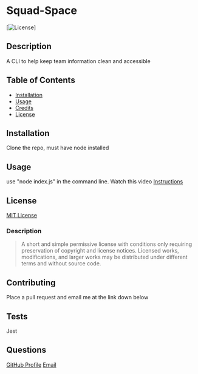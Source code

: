 
  # Squad-Space

  [![License](https://img.shields.io/badge/license-MIT-green)]

  ## Description
  A CLI to help keep team information clean and accessible

  ## Table of Contents
  * [Installation](#installation)
  * [Usage](#usage)
  * [Credits](#credits)
  * [License](#license)

  ## Installation
  Clone the repo, must have node installed

  ## Usage
  use "node index.js" in the command line. Watch this video [Instructions](https://drive.google.com/file/d/10AFpHpCkJ0IGI0rzhIjByOVc875f_ajk/view)

  ## License
  [MIT License](https://choosealicense.com/licenses/mit/)
  ### Description
  >A short and simple permissive license with conditions only requiring preservation of copyright and license notices. Licensed works, modifications, and larger works may be distributed under different terms and without source code.

  ## Contributing
  Place a pull request and email me at the link down below

  ## Tests
  Jest

  ## Questions
  [GitHub Profile](github.com/jcorum11)
  [Email](jacob.w.corum@gmail.com)
